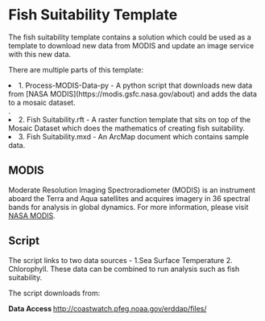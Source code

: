 # Fish Suitability Template
The fish suitability template contains a solution which could be used as a template to download new data from MODIS and update an image service with this new data. 

There are multiple parts of this template:
<li> 1. Process-MODIS-Data-py - A python script that downloads new data from [NASA MODIS](https://modis.gsfc.nasa.gov/about) and adds the data to a mosaic dataset.</li>.
<li> 2. Fish Suitability.rft - A raster function template that sits on top of the Mosaic Dataset which does the mathematics of creating fish suitability.
<li> 3. Fish Suitability.mxd - An ArcMap document which contains sample data.


## MODIS
Moderate Resolution Imaging Spectroradiometer (MODIS) is an instrument aboard the Terra and Aqua satellites and acquires imagery in 36 spectral bands for analysis in global dynamics. For more information, please visit [NASA MODIS](https://modis.gsfc.nasa.gov/about/).

## Script
The script links to two data sources - 1.Sea Surface Temperature 2. Chlorophyll. These data can be combined to run analysis such as fish suitability. 

The script downloads from:

<b> Data Access </b> http://coastwatch.pfeg.noaa.gov/erddap/files/


